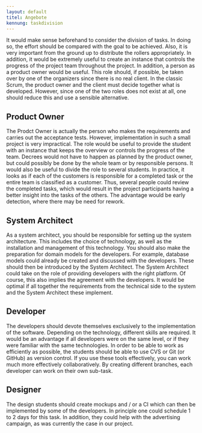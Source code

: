 ```yaml
---
layout: default
titel: Angebote
kennung: taskdivision
---
```


It would make sense beforehand to consider the division of tasks. In doing so, the effort should be
compared with the goal to be achieved. Also, it is very important from the ground up to distribute the
rollers appropriately. In addition, it would be extremely useful to create an instance that controls the
progress of the project team throughout the project. In addition, a person as a product owner would
be useful. This role should, if possible, be taken over by one of the organizers since there is no real
client. In the classic Scrum, the product owner and the client must decide together what is
developed. However, since one of the two roles does not exist at all, one should reduce this and use a
sensible alternative.

## Product Owner

The Prodct Owner is actually the person who makes the requirements and carries out the acceptance
tests. However, implementation in such a small project is very impractical. The role would be useful to
provide the student with an instance that keeps the overview or controls the progress of the team.
Decrees would not have to happen as planned by the product owner, but could possibly be done by
the whole team or by responsible persons.
It would also be useful to divide the role to several students. In practice, it looks as if each of the
customers is responsible for a completed task or the entire team is classified as a customer. Thus,
several people could review the completed tasks, which would result in the project participants
having a better insight into the tasks of the others. The advantage would be early detection, where
there may be need for rework.

## System Architect

As a system architect, you should be responsible for setting up the system architecture. This includes
the choice of technology, as well as the installation and management of this technology. You should
also make the preparation for domain models for the developers. For example, database models
could already be created and discussed with the developers. These should then be introduced by the
System Architect. The System Architect could take on the role of providing developers with the right
platform. Of course, this also implies the agreement with the developers. It would be optimal if all
together the requirements from the technical side to the system and the System Architect these
implement.

## Developer

The developers should devote themselves exclusively to the implementation of the software.
Depending on the technology, different skills are required. It would be an advantage if all developers
were on the same level, or if they were familiar with the same technologies. In order to be able to
work as efficiently as possible, the students should be able to use CVS or Git (or GitHub) as version
control. If you use these tools effectively, you can work much more effectively collaboratively. By
creating different branches, each developer can work on their own sub-task.

## Designer

The design students should create mockups and / or a CI which can then be implemented by some of
the developers. In principle one could schedule 1 to 2 days for this task. In addition, they could help
with the advertising campaign, as was currently the case in our project.
